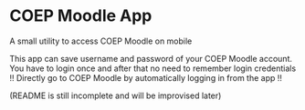 # COEP Moodle App
A small utility to access COEP Moodle on mobile

This app can save username and password of your COEP Moodle account.
You have to login once and after that no need to remember login credentials !!
Directly go to COEP Moodle by automatically logging in from the app !!


(README is still incomplete and will be improvised later)
